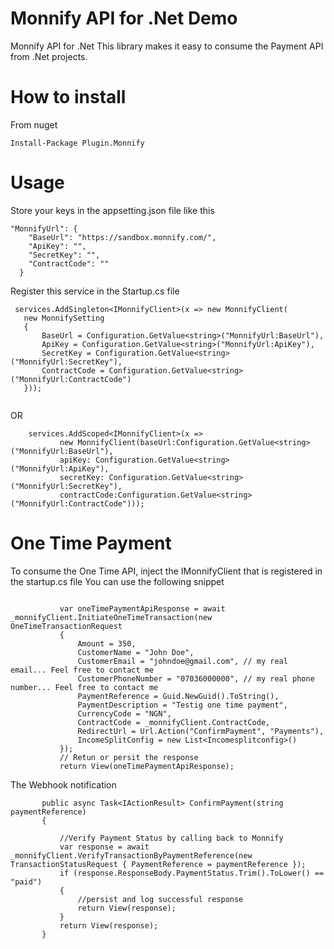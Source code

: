 # Monnify API for .Net Demo
Monnify API for .Net
This library makes it easy to consume the Payment API from .Net projects.

# How to install
From nuget
```
Install-Package Plugin.Monnify

```

# Usage
Store your keys in the appsetting.json file like this
```
"MonnifyUrl": {
    "BaseUrl": "https://sandbox.monnify.com/",
    "ApiKey": "",
    "SecretKey": "",
    "ContractCode": ""
  }
 ```
 
 Register this service in the Startup.cs file
 ``` 
  services.AddSingleton<IMonnifyClient>(x => new MonnifyClient(
    new MonnifySetting
    {
        BaseUrl = Configuration.GetValue<string>("MonnifyUrl:BaseUrl"),
        ApiKey = Configuration.GetValue<string>("MonnifyUrl:ApiKey"),
        SecretKey = Configuration.GetValue<string>("MonnifyUrl:SecretKey"),
        ContractCode = Configuration.GetValue<string>("MonnifyUrl:ContractCode")
    }));
  
 ```
 OR
 ```
     services.AddScoped<IMonnifyClient>(x => 
            new MonnifyClient(baseUrl:Configuration.GetValue<string>("MonnifyUrl:BaseUrl"),
            apiKey: Configuration.GetValue<string>("MonnifyUrl:ApiKey"), 
            secretKey: Configuration.GetValue<string>("MonnifyUrl:SecretKey"),
            contractCode:Configuration.GetValue<string>("MonnifyUrl:ContractCode")));
 ```
 
 # One Time Payment
 To consume the One Time API, inject the IMonnifyClient that is registered in the startup.cs file
 You can use the following snippet
 ```
 
            var oneTimePaymentApiResponse = await _monnifyClient.InitiateOneTimeTransaction(new OneTimeTransactionRequest
            {
                Amount = 350,
                CustomerName = "John Doe",
                CustomerEmail = "johndoe@gmail.com", // my real email... Feel free to contact me
                CustomerPhoneNumber = "07036000000", // my real phone number... Feel free to contact me
                PaymentReference = Guid.NewGuid().ToString(),
                PaymentDescription = "Testig one time payment",
                CurrencyCode = "NGN",
                ContractCode = _monnifyClient.ContractCode,
                RedirectUrl = Url.Action("ConfirmPayment", "Payments"),
                IncomeSplitConfig = new List<Incomesplitconfig>()
            });
            // Retun or persit the response
            return View(oneTimePaymentApiResponse);
 ```
 The Webhook notification 
 ```
        public async Task<IActionResult> ConfirmPayment(string paymentReference)
        {

            //Verify Payment Status by calling back to Monnify
            var response = await _monnifyClient.VerifyTransactionByPaymentReference(new TransactionStatusRequest { PaymentReference = paymentReference });
            if (response.ResponseBody.PaymentStatus.Trim().ToLower() == "paid")
            {
                //persist and log successful response 
                return View(response);
            }
            return View(response);
        }
 ```
 
